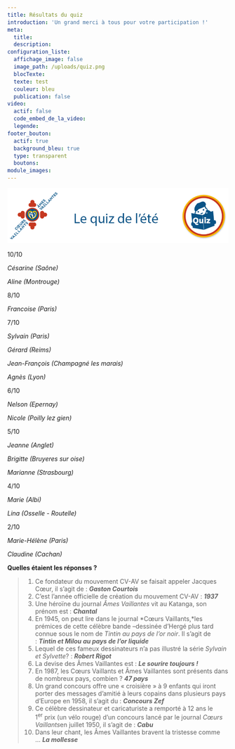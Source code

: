 ```yaml
---
title: Résultats du quiz
introduction: 'Un grand merci à tous pour votre participation !'
meta:
  title:
  description:
configuration_liste:
  affichage_image: false
  image_path: /uploads/quiz.png
  blocTexte:
  texte: test
  couleur: bleu
  publication: false
video:
  actif: false
  code_embed_de_la_video:
  legende:
footer_bouton:
  actif: true
  background_bleu: true
  type: transparent
  boutons:
module_images:
---
```



![](/uploads/versions/quiz---x----800-200x---.gif)

10/10

*Césarine (Saône)*

*Aline (Montrouge)*

8/10

*Francoise (Paris)*

7/10

*Sylvain (Paris)*

*Gérard (Reims)*

*Jean-François (Champagné les marais)*

*Agnès (Lyon)*

6/10

*Nelson (Epernay)*

*Nicole (Poilly lez gien)*

5/10

*Jeanne (Anglet)*

*Brigitte (Bruyeres sur oise)*

*Marianne (Strasbourg)*

4/10

*Marie (Albi)*

*Lina (Osselle - Routelle)*

2/10

*Marie-Hélène (Paris)*

*Claudine (Cachan)*

**Quelles étaient les réponses ?**

> 1. Ce fondateur du mouvement CV-AV se faisait appeler Jacques Cœur, il s’agit de : ***Gaston Courtois***
> 2. C’est l’année officielle de création du mouvement CV-AV : ***1937***
> 3. Une héroïne du journal *Âmes Vaillantes* vit au Katanga, son prénom est : ***Chantal***
> 4. En 1945, on peut lire dans le journal *Cœurs Vaillants,*les prémices de cette célèbre bande –dessinée d’Hergé plus tard connue sous le nom de *Tintin au pays de l’or noir*. Il s’agit de : ***Tintin et Milou au pays de l’or liquide***
> 5. Lequel de ces fameux dessinateurs n’a pas illustré la série *Sylvain et Sylvette*? : ***Robert Rigot***
> 6. La devise des Âmes Vaillantes est : ***Le sourire toujours !***
> 7. En 1987, les Cœurs Vaillants et Âmes Vaillantes sont présents dans de nombreux pays, combien ? ***47 pays***
> 8. Un grand concours offre une « croisière » à 9 enfants qui iront porter des messages d’amitié à leurs copains dans plusieurs pays d’Europe en 1958, il s’agit du : ***Concours Zef***
> 9. Ce célèbre dessinateur et caricaturiste a remporté à 12 ans le 1<sup>er</sup> prix (un vélo rouge) d’un concours lancé par le journal *Cœurs Vaillants*en juillet 1950, il s’agit de : ***Cabu***
> 10. Dans leur chant, les Âmes Vaillantes bravent la tristesse comme … ***La mollesse***